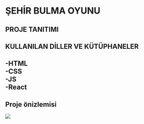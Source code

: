 # ŞEHİR BULMA OYUNU

## PROJE TANITIMI


## KULLANILAN DİLLER VE KÜTÜPHANELER

-HTML <br/>
-CSS <br/>
-JS <br/>
-React <br/>
-

<h2> Proje önizlemisi </h2>

![](./preview.gif)
